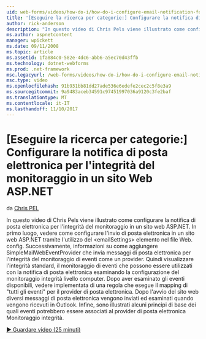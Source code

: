 ```yaml
---
uid: web-forms/videos/how-do-i/how-do-i-configure-email-notification-for-health-monitoring-on-an-aspnet-web-site
title: '[Eseguire la ricerca per categorie:] Configurare la notifica di posta elettronica per il monitoraggio dello stato in un sito Web ASP.NET | Documenti Microsoft'
author: rick-anderson
description: "In questo video di Chris Pels viene illustrato come configurare la notifica di posta elettronica per l'integrità del monitoraggio in un sito web ASP.NET. In primo luogo, vedere come configurare l'invio di e..."
ms.author: aspnetcontent
manager: wpickett
ms.date: 09/11/2008
ms.topic: article
ms.assetid: 1fa884c0-582e-4dc6-abb6-a5ec70d43ffb
ms.technology: dotnet-webforms
ms.prod: .net-framework
msc.legacyurl: /web-forms/videos/how-do-i/how-do-i-configure-email-notification-for-health-monitoring-on-an-aspnet-web-site
msc.type: video
ms.openlocfilehash: 91b931bb81dd27ade536e6edefe2cec2c5f8e3a9
ms.sourcegitcommit: 9a9483aceb34591c97451997036a9120c3fe2baf
ms.translationtype: MT
ms.contentlocale: it-IT
ms.lasthandoff: 11/10/2017
---
```

<a name="how-do-i-configure-email-notification-for-health-monitoring-on-an-aspnet-web-site"></a>[Eseguire la ricerca per categorie:] Configurare la notifica di posta elettronica per l'integrità del monitoraggio in un sito Web ASP.NET
====================
da [Chris PEL](https://twitter.com/chrispels)

In questo video di Chris Pels viene illustrato come configurare la notifica di posta elettronica per l'integrità del monitoraggio in un sito web ASP.NET. In primo luogo, vedere come configurare l'invio di posta elettronica in un sito web ASP.NET tramite l'utilizzo del &lt;emailSettings&gt; elemento nel file Web. config. Successivamente, informazioni su come aggiungere SimpleMailWebEventProvider che invia messaggi di posta elettronica per l'integrità del monitoraggio di eventi come un provider. Quindi visualizzare l'integrità standard, il monitoraggio di eventi che possono essere utilizzati con la notifica di posta elettronica esaminando la configurazione del monitoraggio integrità livello computer. Dopo aver esaminato gli eventi disponibili, vedere implementata di una regola che esegue il mapping di "tutti gli eventi" per il provider di posta elettronica. Dopo l'avvio del sito web diversi messaggi di posta elettronica vengono inviati ed esaminati quando vengono ricevuti in Outlook. Infine, sono illustrati alcuni principi di base dei quali eventi potrebbero essere associati al provider di posta elettronica Monitoraggio integrità.

[&#9654; Guardare video (25 minuti)](https://channel9.msdn.com/Blogs/ASP-NET-Site-Videos/how-do-i-configure-email-notification-for-health-monitoring-on-an-aspnet-web-site)
